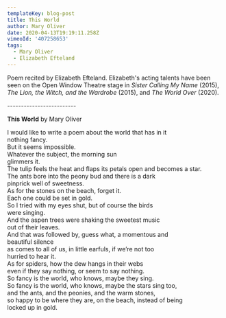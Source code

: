 ```yaml
---
templateKey: blog-post
title: This World
author: Mary Oliver
date: 2020-04-13T19:19:11.258Z
vimeoId: '407258653'
tags:
  - Mary Oliver
  - Elizabeth Efteland
---
```

Poem recited by Elizabeth Efteland. Elizabeth's acting talents have been seen on the Open Window Theatre stage in *Sister Calling My Name* (2015), *The Lion, the Witch, and the Wardrobe* (2015), and *The World Over* (2020).

\-------------------------

**This World** by Mary Oliver

I would like to write a poem about the world that has in it\
nothing fancy.\
But it seems impossible.\
Whatever the subject, the morning sun\
glimmers it.\
The tulip feels the heat and flaps its petals open and becomes a star.\
The ants bore into the peony bud and there is a dark\
pinprick well of sweetness.\
As for the stones on the beach, forget it.\
Each one could be set in gold.\
So I tried with my eyes shut, but of course the birds\
were singing.\
And the aspen trees were shaking the sweetest music\
out of their leaves.\
And that was followed by, guess what, a momentous and\
beautiful silence\
as comes to all of us, in little earfuls, if we’re not too\
hurried to hear it.\
As for spiders, how the dew hangs in their webs\
even if they say nothing, or seem to say nothing.\
So fancy is the world, who knows, maybe they sing.\
So fancy is the world, who knows, maybe the stars sing too,\
and the ants, and the peonies, and the warm stones,\
so happy to be where they are, on the beach, instead of being\
locked up in gold.